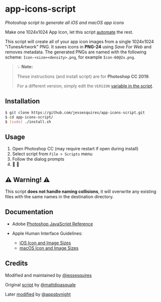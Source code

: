 # app-icons-script

*Photoshop script to generate all iOS and macOS app icons*

Make one 1024x1024 App Icon, let this script [automate](http://xkcd.com/1319/) the rest.

This script will create all of your app icon images from a single 1024x1024 "iTunesArtwork" PNG. It saves icons in **PNG-24** using *Save For Web* and removes metadata. The generated PNGs are named with the following scheme: `Icon-<size><density>.png`, for example `Icon-60@2x.png`.

> 💡 **Note:** 
>
> These instructions (and install script) are for **Photoshop CC 2019**. 
>
> For a different version, simply edit the `VERSION` [variable in the script](https://github.com/jessesquires/app-icons-script/blob/master/install.sh#L3).

## Installation

```bash
$ git clone https://github.com/jessesquires/app-icons-script.git
$ cd app-icons-script/
$ [sudo] ./install.sh
```

## Usage

1. Open Photoshop CC (may require restart if open during install)
2. Select script from `File > Scripts` menu
3. Follow the dialog prompts
4. :tada: :beer:

## :warning: Warning! :warning:

This script **does not handle naming collisions**, it will overwrite any existing files with the same names in the destination directory.

## Documentation

* Adobe [Photoshop JavaScript Reference](http://www.adobe.com/devnet/photoshop/scripting.html)

* Apple Human Interface Guidelines: 
    * [iOS Icon and Image Sizes](https://developer.apple.com/design/human-interface-guidelines/ios/icons-and-images/app-icon/)
    * [macOS Icon and Image Sizes](https://developer.apple.com/design/human-interface-guidelines/macos/icons-and-images/app-icon/)

## Credits

Modified and maintained by [@jessesquires](https://github.com/jessesquires)

Original [script](https://gist.github.com/mattdipasquale/711203) by [@mattdipasquale](https://github.com/mattdipasquale)

Later [modified](https://gist.github.com/appsbynight/3681050) by [@appsbynight](https://github.com/appsbynight)
